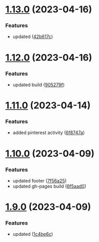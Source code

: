 # [1.13.0](https://github.com/manthanank/portfolio/compare/v1.12.0...v1.13.0) (2023-04-16)


### Features

* updated ([42b617c](https://github.com/manthanank/portfolio/commit/42b617ceee583c8804ab6e4f923fc0b5abe0d798))



# [1.12.0](https://github.com/manthanank/portfolio/compare/v1.11.0...v1.12.0) (2023-04-16)


### Features

* updated build ([905279f](https://github.com/manthanank/portfolio/commit/905279f4015968800295c2f5246ff565c256e3fe))



# [1.11.0](https://github.com/manthanank/portfolio/compare/v1.10.0...v1.11.0) (2023-04-14)


### Features

* added pinterest activity ([6f8747a](https://github.com/manthanank/portfolio/commit/6f8747a7519dc5a1695912b38fb9da68cf6467d6))



# [1.10.0](https://github.com/manthanank/portfolio/compare/v1.9.0...v1.10.0) (2023-04-09)


### Features

* updated footer ([7f56a25](https://github.com/manthanank/portfolio/commit/7f56a259e729f722e79e7feca740fe689c711020))
* updated gh-pages build ([6f5aad0](https://github.com/manthanank/portfolio/commit/6f5aad04074ef575a157766816466e998dd71fe5))



# [1.9.0](https://github.com/manthanank/portfolio/compare/v1.8.0...v1.9.0) (2023-04-09)


### Features

* updated ([1c4be6c](https://github.com/manthanank/portfolio/commit/1c4be6c776faa9480623f37427f65c8eed28787b))



